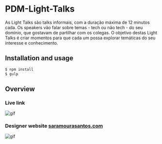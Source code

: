 # PDM-Light-Talks
As Light Talks são talks informais, com a duração máxima de 12 minutos cada. Os speakers vão falar sobre temas - tech ou não tech - do seu domínio, que gostavam de partilhar com os colegas. O objetivo destas Light Talks é criar momentos para que cada um possa explorar temáticas do seu interesse e conhecimento.
## Installation and usage
```bash
$ npm install
$ gulp
```
## Overview
### Live link []()
![gif](https://s8.gifyu.com/images/webdesign-02-lt.gif)
### Designer website [saramourasantos.com](https://saramourasantos.com)
![gif](https://s8.gifyu.com/images/lightTalks-05.gif)
